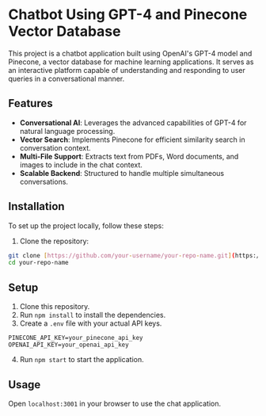 # Chatbot Using GPT-4 and Pinecone Vector Database

This project is a chatbot application built using OpenAI's GPT-4 model and Pinecone, a vector database for machine learning applications. It serves as an interactive platform capable of understanding and responding to user queries in a conversational manner.

## Features

- **Conversational AI**: Leverages the advanced capabilities of GPT-4 for natural language processing.
- **Vector Search**: Implements Pinecone for efficient similarity search in conversation context.
- **Multi-File Support**: Extracts text from PDFs, Word documents, and images to include in the chat context.
- **Scalable Backend**: Structured to handle multiple simultaneous conversations.

## Installation

To set up the project locally, follow these steps:

1. Clone the repository:
```bash
git clone [https://github.com/your-username/your-repo-name.git](https://github.com/aakash-priyadarshi/gpt-model)
cd your-repo-name
```

## Setup

1. Clone this repository.
2. Run `npm install` to install the dependencies.
3. Create a `.env` file with your actual API keys.
```
PINECONE_API_KEY=your_pinecone_api_key
OPENAI_API_KEY=your_openai_api_key
````

4. Run `npm start` to start the application.

## Usage

Open `localhost:3001` in your browser to use the chat application.
